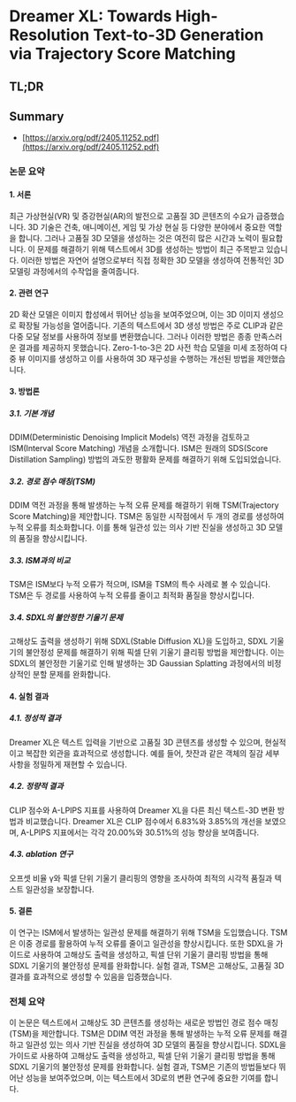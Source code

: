 # Dreamer XL: Towards High-Resolution Text-to-3D Generation via Trajectory Score Matching
## TL;DR
## Summary
- [https://arxiv.org/pdf/2405.11252.pdf](https://arxiv.org/pdf/2405.11252.pdf)

### 논문 요약

#### 1. 서론
최근 가상현실(VR) 및 증강현실(AR)의 발전으로 고품질 3D 콘텐츠의 수요가 급증했습니다. 3D 기술은 건축, 애니메이션, 게임 및 가상 현실 등 다양한 분야에서 중요한 역할을 합니다. 그러나 고품질 3D 모델을 생성하는 것은 여전히 많은 시간과 노력이 필요합니다. 이 문제를 해결하기 위해 텍스트에서 3D를 생성하는 방법이 최근 주목받고 있습니다. 이러한 방법은 자연어 설명으로부터 직접 정확한 3D 모델을 생성하여 전통적인 3D 모델링 과정에서의 수작업을 줄여줍니다.

#### 2. 관련 연구
2D 확산 모델은 이미지 합성에서 뛰어난 성능을 보여주었으며, 이는 3D 이미지 생성으로 확장될 가능성을 열어줍니다. 기존의 텍스트에서 3D 생성 방법은 주로 CLIP과 같은 다중 모달 정보를 사용하여 정보를 변환했습니다. 그러나 이러한 방법은 종종 만족스러운 결과를 제공하지 못했습니다. Zero-1-to-3은 2D 사전 학습 모델을 미세 조정하여 다중 뷰 이미지를 생성하고 이를 사용하여 3D 재구성을 수행하는 개선된 방법을 제안했습니다.

#### 3. 방법론
##### 3.1. 기본 개념
DDIM(Deterministic Denoising Implicit Models) 역전 과정을 검토하고 ISM(Interval Score Matching) 개념을 소개합니다. ISM은 원래의 SDS(Score Distillation Sampling) 방법의 과도한 평활화 문제를 해결하기 위해 도입되었습니다.

##### 3.2. 경로 점수 매칭(TSM)
DDIM 역전 과정을 통해 발생하는 누적 오류 문제를 해결하기 위해 TSM(Trajectory Score Matching)을 제안합니다. TSM은 동일한 시작점에서 두 개의 경로를 생성하여 누적 오류를 최소화합니다. 이를 통해 일관성 있는 의사 기반 진실을 생성하고 3D 모델의 품질을 향상시킵니다.

##### 3.3. ISM과의 비교
TSM은 ISM보다 누적 오류가 적으며, ISM을 TSM의 특수 사례로 볼 수 있습니다. TSM은 두 경로를 사용하여 누적 오류를 줄이고 최적화 품질을 향상시킵니다.

##### 3.4. SDXL의 불안정한 기울기 문제
고해상도 출력을 생성하기 위해 SDXL(Stable Diffusion XL)을 도입하고, SDXL 기울기의 불안정성 문제를 해결하기 위해 픽셀 단위 기울기 클리핑 방법을 제안합니다. 이는 SDXL의 불안정한 기울기로 인해 발생하는 3D Gaussian Splatting 과정에서의 비정상적인 분할 문제를 완화합니다.

#### 4. 실험 결과
##### 4.1. 정성적 결과
Dreamer XL은 텍스트 입력을 기반으로 고품질 3D 콘텐츠를 생성할 수 있으며, 현실적이고 복잡한 외관을 효과적으로 생성합니다. 예를 들어, 찻잔과 같은 객체의 질감 세부 사항을 정밀하게 재현할 수 있습니다.

##### 4.2. 정량적 결과
CLIP 점수와 A-LPIPS 지표를 사용하여 Dreamer XL을 다른 최신 텍스트-3D 변환 방법과 비교했습니다. Dreamer XL은 CLIP 점수에서 6.83%와 3.85%의 개선을 보였으며, A-LPIPS 지표에서는 각각 20.00%와 30.51%의 성능 향상을 보여줍니다.

##### 4.3. ablation 연구
오프셋 비율 γ와 픽셀 단위 기울기 클리핑의 영향을 조사하여 최적의 시각적 품질과 텍스트 일관성을 보장합니다.

#### 5. 결론
이 연구는 ISM에서 발생하는 일관성 문제를 해결하기 위해 TSM을 도입했습니다. TSM은 이중 경로를 활용하여 누적 오류를 줄이고 일관성을 향상시킵니다. 또한 SDXL을 가이드로 사용하여 고해상도 출력을 생성하고, 픽셀 단위 기울기 클리핑 방법을 통해 SDXL 기울기의 불안정성 문제를 완화합니다. 실험 결과, TSM은 고해상도, 고품질 3D 결과를 효과적으로 생성할 수 있음을 입증했습니다.

### 전체 요약
이 논문은 텍스트에서 고해상도 3D 콘텐츠를 생성하는 새로운 방법인 경로 점수 매칭(TSM)을 제안합니다. TSM은 DDIM 역전 과정을 통해 발생하는 누적 오류 문제를 해결하고 일관성 있는 의사 기반 진실을 생성하여 3D 모델의 품질을 향상시킵니다. SDXL을 가이드로 사용하여 고해상도 출력을 생성하고, 픽셀 단위 기울기 클리핑 방법을 통해 SDXL 기울기의 불안정성 문제를 완화합니다. 실험 결과, TSM은 기존의 방법들보다 뛰어난 성능을 보여주었으며, 이는 텍스트에서 3D로의 변환 연구에 중요한 기여를 합니다.